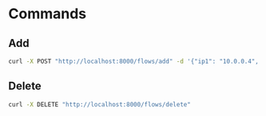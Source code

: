 # Commands

## Add
```bash
curl -X POST "http://localhost:8000/flows/add" -d '{"ip1": "10.0.0.4", "ip2": "10.0.0.3", "load": 50}' -H "Content-Type: application/json" -H "Accept: application/json"
```

## Delete
```bash
curl -X DELETE "http://localhost:8000/flows/delete"
```